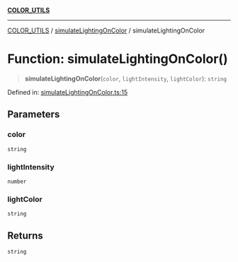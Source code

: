 [**COLOR_UTILS**](../../README.md)

***

[COLOR_UTILS](../../README.md) / [simulateLightingOnColor](../README.md) / simulateLightingOnColor

# Function: simulateLightingOnColor()

> **simulateLightingOnColor**(`color`, `lightIntensity`, `lightColor`): `string`

Defined in: [simulateLightingOnColor.ts:15](https://github.com/dailker/everyutil/blob/2c6c8c707de5d4a5d228d272d2d21855929838e2/src/color/simulateLightingOnColor.ts#L15)

## Parameters

### color

`string`

### lightIntensity

`number`

### lightColor

`string`

## Returns

`string`
